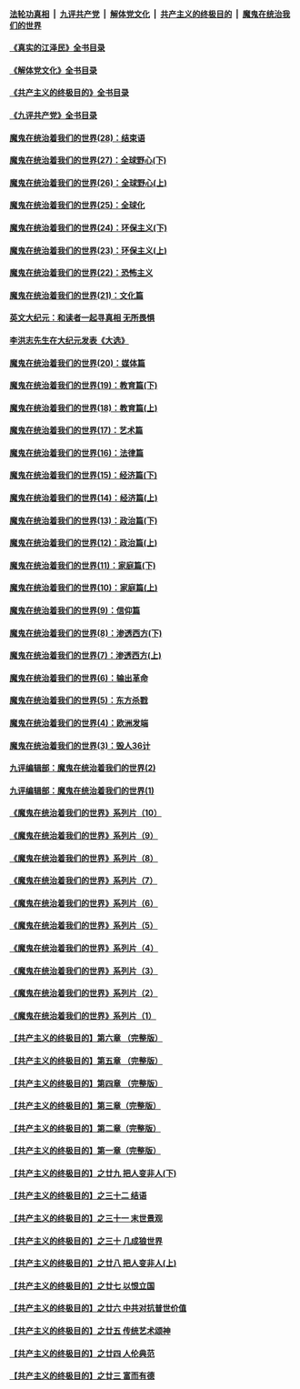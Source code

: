 ####  [法轮功真相](../../../../basic/blob/master/README.md?t=09092201) &nbsp;|&nbsp; [九评共产党](../../../../9ping.md/blob/master/README.md?t=09092201) &nbsp;|&nbsp; [解体党文化](../../../../jtdwh.md/blob/master/README.md?t=09092201)  &nbsp;|&nbsp; [共产主义的终极目的](../../../../gczydzjmd.md/blob/master/README.md?t=09092201) &nbsp;|&nbsp; [魔鬼在统治我们的世界](../../../../mgztzwmdsj.md/blob/master/README.md?t=09092201) 

#### [《真实的江泽民》全书目录](../pages/nsc422/n13721399.md?t=09092201) 

#### [《解体党文化》全书目录](../pages/nsc422/n13721157.md?t=09092201) 

#### [《共产主义的终极目的》全书目录](../pages/nsc422/n13721048.md?t=09092201) 

#### [《九评共产党》全书目录](../pages/nsc422/n13708085.md?t=09092201) 

#### [魔鬼在统治着我们的世界(28)：结束语](../pages/nsc422/n10936246.md?t=09092201) 

#### [魔鬼在统治着我们的世界(27)：全球野心(下)](../pages/nsc422/n10928319.md?t=09092201) 

#### [魔鬼在统治着我们的世界(26)：全球野心(上)](../pages/nsc422/n10900318.md?t=09092201) 

#### [魔鬼在统治着我们的世界(25)：全球化](../pages/nsc422/n10788205.md?t=09092201) 

#### [魔鬼在统治着我们的世界(24)：环保主义(下)](../pages/nsc422/n10695307.md?t=09092201) 

#### [魔鬼在统治着我们的世界(23)：环保主义(上)](../pages/nsc422/n10688613.md?t=09092201) 

#### [魔鬼在统治着我们的世界(22)：恐怖主义](../pages/nsc422/n10614727.md?t=09092201) 

#### [魔鬼在统治着我们的世界(21)：文化篇](../pages/nsc422/n10597706.md?t=09092201) 

#### [英文大纪元：和读者一起寻真相 无所畏惧](../pages/nsc422/n12542027.md?t=09092201) 

#### [李洪志先生在大纪元发表《大选》](../pages/nsc422/n12534746.md?t=09092201) 

#### [魔鬼在统治着我们的世界(20)：媒体篇](../pages/nsc422/n10586579.md?t=09092201) 

#### [魔鬼在统治着我们的世界(19)：教育篇(下)](../pages/nsc422/n10564808.md?t=09092201) 

#### [魔鬼在统治着我们的世界(18)：教育篇(上)](../pages/nsc422/n10526970.md?t=09092201) 

#### [魔鬼在统治着我们的世界(17)：艺术篇](../pages/nsc422/n10499093.md?t=09092201) 

#### [魔鬼在统治着我们的世界(16)：法律篇](../pages/nsc422/n10485969.md?t=09092201) 

#### [魔鬼在统治着我们的世界(15)：经济篇(下)](../pages/nsc422/n10469975.md?t=09092201) 

#### [魔鬼在统治着我们的世界(14)：经济篇(上)](../pages/nsc422/n10457370.md?t=09092201) 

#### [魔鬼在统治着我们的世界(13)：政治篇(下)](../pages/nsc422/n10448270.md?t=09092201) 

#### [魔鬼在统治着我们的世界(12)：政治篇(上)](../pages/nsc422/n10444576.md?t=09092201) 

#### [魔鬼在统治着我们的世界(11)：家庭篇(下)](../pages/nsc422/n10440961.md?t=09092201) 

#### [魔鬼在统治着我们的世界(10)：家庭篇(上)](../pages/nsc422/n10435448.md?t=09092201) 

#### [魔鬼在统治着我们的世界(9)：信仰篇](../pages/nsc422/n10432159.md?t=09092201) 

#### [魔鬼在统治着我们的世界(8)：渗透西方(下)](../pages/nsc422/n10429603.md?t=09092201) 

#### [魔鬼在统治着我们的世界(7)：渗透西方(上)](../pages/nsc422/n10426013.md?t=09092201) 

#### [魔鬼在统治着我们的世界(6)：输出革命](../pages/nsc422/n10421536.md?t=09092201) 

#### [魔鬼在统治着我们的世界(5)：东方杀戮](../pages/nsc422/n10417707.md?t=09092201) 

#### [魔鬼在统治着我们的世界(4)：欧洲发端](../pages/nsc422/n10414890.md?t=09092201) 

#### [魔鬼在统治着我们的世界(3)：毁人36计](../pages/nsc422/n10411583.md?t=09092201) 

#### [九评编辑部：魔鬼在统治着我们的世界(2)](../pages/nsc422/n10410036.md?t=09092201) 

#### [九评编辑部：魔鬼在统治着我们的世界(1)](../pages/nsc422/n10406825.md?t=09092201) 

#### [《魔鬼在统治着我们的世界》系列片（10）](../pages/nsc422/n12292670.md?t=09092201) 

#### [《魔鬼在统治着我们的世界》系列片（9）](../pages/nsc422/n12290859.md?t=09092201) 

#### [《魔鬼在统治着我们的世界》系列片（8）](../pages/nsc422/n12287445.md?t=09092201) 

#### [《魔鬼在统治着我们的世界》系列片（7）](../pages/nsc422/n12283425.md?t=09092201) 

#### [《魔鬼在统治着我们的世界》系列片（6）](../pages/nsc422/n12282314.md?t=09092201) 

#### [《魔鬼在统治着我们的世界》系列片（5）](../pages/nsc422/n12281419.md?t=09092201) 

#### [《魔鬼在统治着我们的世界》系列片（4）](../pages/nsc422/n12274024.md?t=09092201) 

#### [《魔鬼在统治着我们的世界》系列片（3）](../pages/nsc422/n12271322.md?t=09092201) 

#### [《魔鬼在统治着我们的世界》系列片（2）](../pages/nsc422/n12269049.md?t=09092201) 

#### [《魔鬼在统治着我们的世界》系列片（1）](../pages/nsc422/n12267575.md?t=09092201) 

#### [【共产主义的终极目的】第六章 （完整版）](../pages/nsc422/n11428913.md?t=09092201) 

#### [【共产主义的终极目的】第五章 （完整版）](../pages/nsc422/n11428912.md?t=09092201) 

#### [【共产主义的终极目的】第四章 （完整版）](../pages/nsc422/n11428907.md?t=09092201) 

#### [【共产主义的终极目的】第三章（完整版）](../pages/nsc422/n11428848.md?t=09092201) 

#### [【共产主义的终极目的】第二章（完整版）](../pages/nsc422/n11428831.md?t=09092201) 

#### [【共产主义的终极目的】第一章（完整版）](../pages/nsc422/n11417651.md?t=09092201) 

#### [【共产主义的终极目的】之廿九 把人变非人(下)](../pages/nsc422/n11344140.md?t=09092201) 

#### [【共产主义的终极目的】之三十二 结语](../pages/nsc422/n11360535.md?t=09092201) 

#### [【共产主义的终极目的】之三十一 末世景观](../pages/nsc422/n11351129.md?t=09092201) 

#### [【共产主义的终极目的】之三十 几成狼世界](../pages/nsc422/n11348280.md?t=09092201) 

#### [【共产主义的终极目的】之廿八 把人变非人(上)](../pages/nsc422/n11340492.md?t=09092201) 

#### [【共产主义的终极目的】之廿七 以恨立国](../pages/nsc422/n11336944.md?t=09092201) 

#### [【共产主义的终极目的】之廿六 中共对抗普世价值](../pages/nsc422/n11324785.md?t=09092201) 

#### [【共产主义的终极目的】之廿五 传统艺术颂神](../pages/nsc422/n11296396.md?t=09092201) 

#### [【共产主义的终极目的】之廿四 人伦典范](../pages/nsc422/n11296397.md?t=09092201) 

#### [【共产主义的终极目的】之廿三 富而有德](../pages/nsc422/n11283598.md?t=09092201) 

